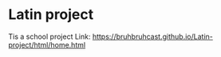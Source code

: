 # Latin project
Tis a school project
Link: https://bruhbruhcast.github.io/Latin-project/html/home.html


